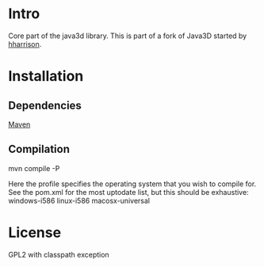 # Intro

Core part of the java3d library. This is part of a fork of Java3D started by [hharrison](http://github.com/hharrison).

# Installation

## Dependencies

[Maven](http://maven.apache.org)

## Compilation

mvn compile -P <profile>

Here the profile specifies the operating system that you wish to compile for.
See the pom.xml for the most uptodate list, but this should be exhaustive:
    windows-i586
    linux-i586
    macosx-universal

# License

GPL2 with classpath exception
